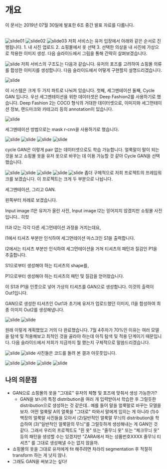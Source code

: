 ﻿# 개요
이 문서는 2019년 07월 30일에 발표한 6조 중간 발표 자료를 다룹니다.<br><br>


![slide01](/img/190730/slide00.jpg)
![slide02](/img/190730/slide01.jpg)
![slide03](/img/190730/slide02.jpg)
저희 서비스는 유저 입장에서 아래와 같은 순서로 진행됩니다. 1. 내 사진 업로드 2. 쇼핑몰에서 옷 선택 3. 선택한 의상을 내 사진에 가상으로 착용한 이미지 생성.    다음 슬라이드에서 그림을 통해 간략히 살펴보겠습니다.<br>

![slide](/img/190730/slide03.jpg)
저희 서비스의 구조도는 다음과 같습니다. 유저의 포즈를 고려하여 쇼핑몰 의류를 합성한 이미지를 생성합니다. 다음 슬라이드에서 어떻게 구현할지 설명드리겠습니다.

![slide](/img/190730/slide04.jpg)

이 시스템은 크게 두 가지 파트로 나눠져 있습니다. 첫째, 세그멘테이션 둘째, Cycle GAN 입니다. 우선 세그멘테이션을 위한 데이터셋은 Deep Fashion2를 사용하기로 했습니다. Deep Fashion 2는 COCO 형식의 거대한 데이터셋으로, 이미지와 세그먼테이션 정보, 랜드마크와 카테고리 등의 annotation이 있습니다.

![slide](/img/190730/slide05.jpg)

세그멘테이션 방법으로는 mask r-cnn을 사용하기로 했습니다.

![slide](/img/190730/slide06.jpg)
![slide](/img/190730/slide07.jpg)
![slide](/img/190730/slide08.jpg)
![slide](/img/190730/slide09.jpg)

cycle GAN은 이렇게 pair 없는 데이터셋으로도 학습 가능합니다. 얼룩말이 말이 되는 것을 보고 쇼핑몰 옷을 유저 옷으로 바꾸는 데 이용 가능할 것 같아 Cycle GAN을 선택했습니다.


![slide](/img/190730/slide10.jpg)
![slide](/img/190730/slide11.jpg)
![slide](/img/190730/slide12.jpg)
![slide](/img/190730/slide13.jpg)
![slide](/img/190730/slide14.jpg)
좀더 구체적으로 저희 프로젝트의 프레임워크를 보겠습니다. 이 프로젝트는 크게 두 부분으로 나뉩니다.

세그멘테이션, 그리고 GAN.

왼쪽부터 차례로 보겠습니다.

Input image I1은 유저가 올린 사진, Input image I2는 믿어지지 않겠지만 쇼핑몰 사진입니다.. 히힛

I1과 I2는 각각 다른 세그먼테이션 과정을 거치는데요,

I1에서 티셔츠 부분만 인식하여 세그먼테이션 마스크인 S1을 출력합니다.

I2에서는 티셔츠 부분만 인식하여 세그먼테이션을 거쳐 티셔츠의 패턴과 질감인 P1을 추출합니다.

S1으로부터 생성해야 하는 티셔츠의 shape를,

P1으로부터 생성해야 하는 티셔츠의 패턴 및 질감을 얻어왔습니다.

이 S1과 P1을 인풋으로 넣어 가상의 티셔츠를 GAN으로 생성합니다. 이것의 출력이 Out1입니다.

GAN으로 생성한 티셔츠인 Out1과 초기에 유저가 업로드했던 이미지, I1을 합성하여 최종 이미지 Out2를 생성해냅니다.


![slide](/img/190730/slide15.jpg)
![slide](/img/190730/slide16.jpg)

원래 이렇게 계획했었고 거의 다 완료했습니다. 7월 4주차가 70%인 이유는 여러 모델을 탐색 및 적용해보고 최적인 것을 골라야 하는데 아직 탐색 및 적용 단계이기 때문입니다. 다음 슬라이드에서 저희가 지금까지 뭘 했는지 구체적으로 말씀드리겠습니다.

![slide](/img/190730/slide17.jpg)
![slide](/img/190730/slide18.jpg)
사진들은 코드를 돌려 본 결과 아웃풋입니다.

![slide](/img/190730/slide19.jpg)
![slide](/img/190730/slide20.jpg)
![slide](/img/190730/slide21.jpg)
![slide](/img/190730/slide22.jpg)


## 나의 의문점

-   GAN으로 쇼핑몰의 옷을 "그대로" 유저의 체형 및 포즈에 맞춰서 생성 가능한가?
    -   GAN을 보니까 특정 distribution을 여러 개 입력받아서 학습한 후 그럴듯한 distribution으로 생성하는 것 같은데.. 예를 들어 말을 얼룩말로 바꾸는 모델을 보자. 어떤 얼룩말 A의 얼룩을 "그대로" 따와서 말에게 입히는 게 아니라 (1)수백장의 얼룩말 사진들을 모아서 (2)일반적인 얼룩말 무늬의 distribution을 학습하여 (3)"일반적인 얼룩말의 무늬"를 그럴듯하게 생성해내는 게 GAN인 것 같다. 그래서 우리의 프로젝트도 "흰 옷" 또는 "줄무늬 옷" 또는 "체크무늬 옷" 등의 패턴을 생성할 수는 있겠지만 "ZARA에서 파는 상품번호XXXX 줄무늬 티셔츠" 를 그대로 생성해낼 수는 없지 않을까.
-   쇼핑몰의 옷을 그대로 유저에게 fit 해주려면 차라리 segmentation 후 적절히 transform 하는 게 낫지 않나.
-   그래도 GAN을 써보고는 싶다!